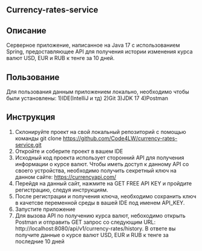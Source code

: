 ## Currency-rates-service

## Описание 

Серверное приложение, написанное на Java 17 с использованием Spring, предоставляющее API для получения истории изменения курса валют USD, EUR и RUB к тенге за 10 дней.

## Пользование

Для пользования данным приложением локально, необходимо чтобы были установлены:
    1)IDE(IntelliJ и тд)
    2)Git
    3)JDK 17
    4)Postman

## Инструкция

1. Cклонируйте проект на свой локальный репозиторий c помощью команды git clone https://github.com/Code4LW/currency-rates-service.git
2. Откройте и соберите проект в вашем IDE
3. Исходный код проекта использует сторонний API для получения информации о курсе валют. Чтобы иметь доступ к данному API со своего устройства, необходимо получить секретный ключ на данном сайте: https://currencyapi.com/
4. Перейдя на данный сайт, нажмите на GET FREE API KEY и пройдите регистрацию, следуя инструкциям.
5. После регистрации и получения ключа, необходимо сохранить ключ в качетсве переменной среды в вашей IDE под именем API_KEY.
6. Запустите приложение
7. Для вызова API по получению курса валют, небоходимо открыть Postman и отправить GET запрос со следующим URL: http://localhost:8080/api/v1/currency-rates/history. В ответе вы получите данные о курсе валют USD, EUR и RUB к тенге за последние 10 дней

    
